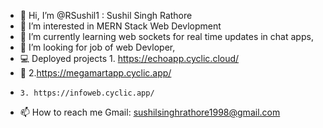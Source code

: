 - 👋 Hi, I’m @RSushil1 : Sushil Singh Rathore
- 👀 I’m interested in MERN Stack Web Devlopment
- 🌱 I’m currently learning web sockets for real time updates in chat apps,
- 💞️ I’m looking for job of web Devloper,
-  💻  Deployed projects 1. https://echoapp.cyclic.cloud/
-  🛒 2.https://megamartapp.cyclic.app/
-     3. https://infoweb.cyclic.app/
- 📫 How to reach me Gmail: sushilsinghrathore1998@gmail.com

<!---
RSushil1/RSushil1 is a ✨ special ✨ repository because its `README.md` (this file) appears on your GitHub profile.
You can click the Preview link to take a look at your changes.
--->
